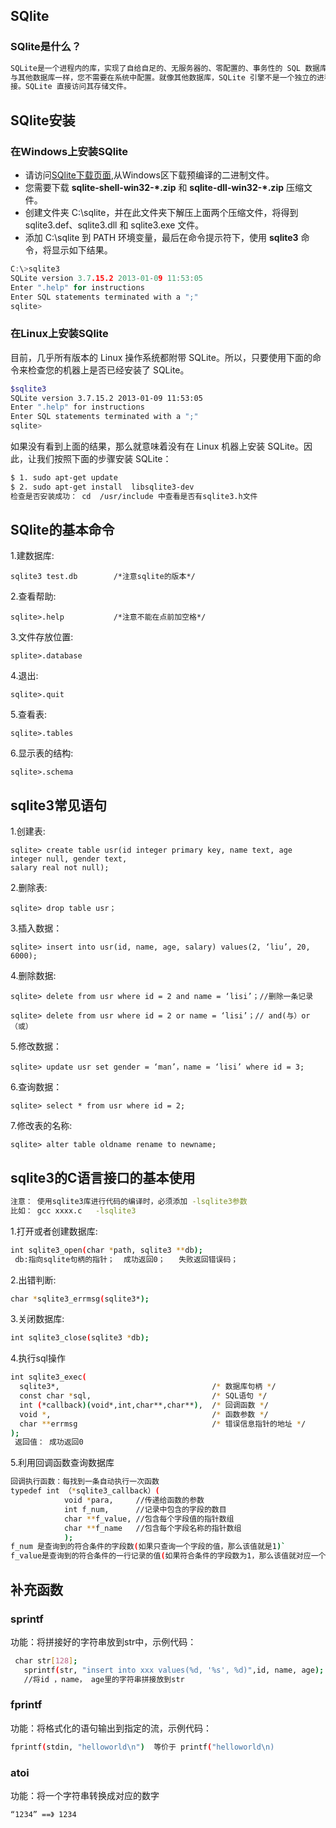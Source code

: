 ## SQlite

### SQlite是什么？
```sh
SQLite是一个进程内的库，实现了自给自足的、无服务器的、零配置的、事务性的 SQL 数据库引擎。它是一个零配置的数据库，这意味着
与其他数据库一样，您不需要在系统中配置。就像其他数据库，SQLite 引擎不是一个独立的进程，可以按应用程序需求进行静态或动态连
接。SQLite 直接访问其存储文件。
```
## SQlite安装
### 在Windows上安装SQlite
* 请访问[SQlite下载页面](http://www.sqlite.org/download.html),从Windows区下载预编译的二进制文件。
* 您需要下载 **sqlite-shell-win32-*.zip** 和 **sqlite-dll-win32-*.zip** 压缩文件。
* 创建文件夹 C:\sqlite，并在此文件夹下解压上面两个压缩文件，将得到 sqlite3.def、sqlite3.dll 和 sqlite3.exe 文件。
* 添加 C:\sqlite 到 PATH 环境变量，最后在命令提示符下，使用 **sqlite3** 命令，将显示如下结果。
```c
C:\>sqlite3
SQLite version 3.7.15.2 2013-01-09 11:53:05
Enter ".help" for instructions
Enter SQL statements terminated with a ";"
sqlite>
```
### 在Linux上安装SQlite

目前，几乎所有版本的 Linux 操作系统都附带 SQLite。所以，只要使用下面的命令来检查您的机器上是否已经安装了 SQLite。
```sh
$sqlite3
SQLite version 3.7.15.2 2013-01-09 11:53:05
Enter ".help" for instructions
Enter SQL statements terminated with a ";"
sqlite>
```
如果没有看到上面的结果，那么就意味着没有在 Linux 机器上安装 SQLite。因此，让我们按照下面的步骤安装 SQLite：
```sh
$ 1. sudo apt-get update
$ 2. sudo apt-get install  libsqlite3-dev
检查是否安装成功： cd  /usr/include 中查看是否有sqlite3.h文件
```
## SQlite的基本命令
1.建数据库:

    sqlite3 test.db        /*注意sqlite的版本*/
  
2.查看帮助:  

    sqlite>.help           /*注意不能在点前加空格*/
  
3.文件存放位置:  

    splite>.database
  
4.退出:  

    sqlite>.quit
  
5.查看表:  

    sqlite>.tables

6.显示表的结构:  
```
sqlite>.schema
```

## sqlite3常见语句

1.创建表:

    sqlite> create table usr(id integer primary key, name text, age integer null, gender text,
    salary real not null);
  
2.删除表:

    sqlite> drop table usr；

3.插入数据：

    sqlite> insert into usr(id, name, age, salary) values(2, ‘liu’, 20, 6000);

4.删除数据:
    
    sqlite> delete from usr where id = 2 and name = ‘lisi’；//删除一条记录

    sqlite> delete from usr where id = 2 or name = ‘lisi’；// and(与）or（或）

5.修改数据：

    sqlite> update usr set gender = ‘man’，name = ‘lisi’ where id = 3;

6.查询数据：

    sqlite> select * from usr where id = 2;

7.修改表的名称:

    sqlite> alter table oldname rename to newname;

## sqlite3的C语言接口的基本使用
```sh
注意： 使用sqlite3库进行代码的编译时，必须添加 -lsqlite3参数
比如： gcc xxxx.c   -lsqlite3
```
1.打开或者创建数据库:
```sh
int sqlite3_open(char *path, sqlite3 **db);
 db:指向sqlite句柄的指针；  成功返回0；   失败返回错误码；
```
2.出错判断:
```sh
char *sqlite3_errmsg(sqlite3*);
```
3.关闭数据库:
```sh
int sqlite3_close(sqlite3 *db);
```
4.执行sql操作
```sh
int sqlite3_exec(
  sqlite3*,                                  /* 数据库句柄 */
  const char *sql,                           /* SQL语句 */
  int (*callback)(void*,int,char**,char**),  /* 回调函数 */
  void *,                                    /* 函数参数 */
  char **errmsg                              /* 错误信息指针的地址 */
);
 返回值： 成功返回0
```
5.利用回调函数查询数据库
```sh
回调执行函数：每找到一条自动执行一次函数
typedef int （*sqlite3_callback）(
			void *para, 	//传递给函数的参数
			int f_num, 		//记录中包含的字段的数目
			char **f_value, //包含每个字段值的指针数组
			char **f_name	//包含每个字段名称的指针数组
			);
f_num 是查询到的符合条件的字段数(如果只查询一个字段的值，那么该值就是1)`
f_value是查询到的符合条件的一行记录的值(如果符合条件的字段数为1，那么该值就对应一个字段，而且只
```
## 补充函数

### sprintf
功能：将拼接好的字符串放到str中，示例代码：
```sh
 char str[128];
   sprintf(str, "insert into xxx values(%d, '%s', %d)",id, name, age);  
   //将id ，name， age里的字符串拼接放到str
```
### fprintf
功能：将格式化的语句输出到指定的流，示例代码：
```sh
fprintf(stdin, "helloworld\n")  等价于 printf("helloworld\n)
```
### atoi
功能：将一个字符串转换成对应的数字
```sh
“1234” ==》 1234
```
